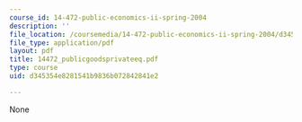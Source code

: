 ```yaml
---
course_id: 14-472-public-economics-ii-spring-2004
description: ''
file_location: /coursemedia/14-472-public-economics-ii-spring-2004/d345354e8281541b9836b072842841e2_14472_publicgoodsprivateeq.pdf
file_type: application/pdf
layout: pdf
title: 14472_publicgoodsprivateeq.pdf
type: course
uid: d345354e8281541b9836b072842841e2

---
```

None